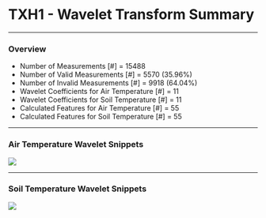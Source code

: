 # TXH1 - Wavelet Transform Summary

***

### Overview

- Number of Measurements [#] = 15488
- Number of Valid Measurements [#] = 5570 (35.96%)
- Number of Invalid Measurements [#] = 9918 (64.04%)
- Wavelet Coefficients for Air Temperature [#] = 11
- Wavelet Coefficients for Soil Temperature [#] = 11
- Calculated Features for Air Temperature [#] = 55
- Calculated Features for Soil Temperature [#] = 55

***

### Air Temperature Wavelet Snippets

![](TXH1_Air_Temperature_Wavelet_Snippets.png)

***

### Soil Temperature Wavelet Snippets

![](TXH1_Soil_Temperature_Wavelet_Snippets.png)

